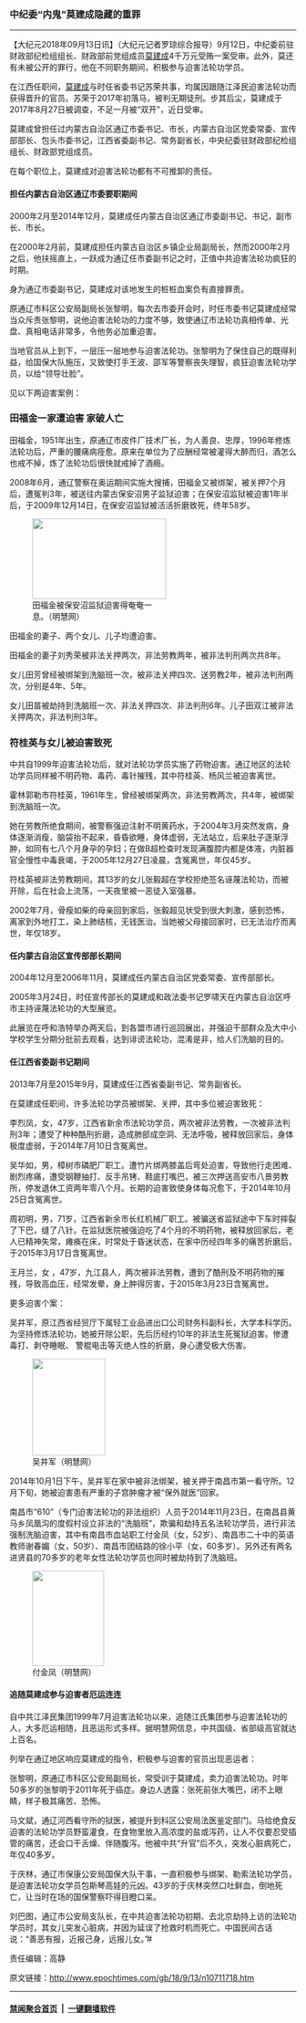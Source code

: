 ### 中纪委“内鬼”莫建成隐藏的重罪
------------------------

<p>【大纪元2018年09月13日讯】（大纪元记者罗琼综合报导）9月12日，中纪委前驻财政部纪检组组长、财政部前党组成员<a href="http://www.epochtimes.com/gb/tag/%E8%8E%AB%E5%BB%BA%E6%88%90.html">莫建成</a>4千万元受贿一案受审。此外，莫还有未被公开的罪行，他在不同职务期间，积极参与迫害法轮功学员。</p>
<p>在江西任职间，<a href="http://www.epochtimes.com/gb/tag/%E8%8E%AB%E5%BB%BA%E6%88%90.html">莫建成</a>与时任省委书记苏荣共事，均属因跟随江泽民迫害法轮功而获得晋升的官员。苏荣于2017年初落马，被判无期徒刑。步其后尘，莫建成于2017年8月27日被调查，不足一月被“双开”，近日受审。</p>
<p>莫建成曾担任过内蒙古自治区通辽市委书记、市长，内蒙古自治区党委常委、宣传部部长、包头市委书记，江西省委副书记、常务副省长，中央纪委驻财政部纪检组组长、财政部党组成员。</p>
<p>在每个职位上，莫建成对迫害法轮功都有不可推卸的责任。</p>
<h4>担任内蒙古自治区通辽市委要职期间</h4>
<p>2000年2月至2014年12月，莫建成任内蒙古自治区通辽市委副书记、书记，副市长、市长。</p>
<p>在2000年2月前，莫建成担任内蒙古自治区乡镇企业局副局长，然而2000年2月之后，他扶摇直上，一跃成为通辽任市委副书记之时，正值中共迫害法轮功疯狂的时期。</p>
<p>身为通辽市委副书记，莫建成对该地发生的桩桩血案负有直接罪责。</p>
<p>原通辽市科区公安局副局长张黎明，每次去市委开会时，时任市委书记莫建成经常当众斥责张黎明，说他迫害法轮功的力度不够，致使通辽市法轮功真相传单、光盘、真相电话非常多，令他务必加重迫害。</p>
<p>当地官员从上到下，一层压一层地参与迫害法轮功。张黎明为了保住自己的既得利益，给国保大队施压，又致使打手王波、邵军等警察丧失理智，疯狂迫害法轮功学员，以给“领导壮脸”。</p>
<p>见以下两迫害案例：</p>
<h3><b>田福金一家遭迫害 家破人亡</b></h3>
<p>田福金，1951年出生，原通辽市皮件厂技术厂长，为人善良、忠厚，1996年修炼法轮功后，严重的腰痛病痊愈。原来在单位为了应酬经常被灌得大醉而归，酒怎么也戒不掉，炼了法轮功后很快就戒掉了酒瘾。</p>
<p>2008年6月，通辽警察在奥运期间实施大搜捕，田福金又被绑架，被关押7个月后，遭冤判3年，被送往内蒙古保安沼男子监狱迫害；在保安沼监狱被迫害1年半后，于2009年12月14日，在保安沼监狱被活活折磨致死，终年58岁。</p>
<figure id="attachment_10712146" style="width: 235px" class="wp-caption aligncenter"><a href="http://i.epochtimes.com/assets/uploads/2018/09/2009-12-19-200834-0-ss.jpg"><img class=" wp-image-10712146" src="http://i.epochtimes.com/assets/uploads/2018/09/2009-12-19-200834-0-ss.jpg" alt="" width="235" height="141" /></a><figcaption class="wp-caption-text">田福金被保安沼监狱迫害得奄奄一息。（明慧网）</figcaption></figure>
<p>田福金的妻子、两个女儿、儿子均遭迫害。</p>
<p>田福金的妻子刘秀荣被非法关押两次，非法劳教两年，被非法判刑两次共8年。</p>
<p>女儿田芳曾经被绑架到洗脑班一次，被非法关押四次、送劳教2年，被非法判刑两次，分别是4年、5年。</p>
<p>女儿田苗被劫持到洗脑班一次、非法关押四次、非法判刑6年。儿子田双江被非法关押两次，非法判刑3年。</p>
<h3><b>符桂英与女儿被迫害致死</b></h3>
<p>中共自1999年迫害法轮功后，就对法轮功学员实施了药物迫害。通辽地区的法轮功学员同样被不明药物、毒药、毒针摧残，其中符桂英、杨风兰被迫害离世。</p>
<p>霍林郭勒市符桂英，1961年生，曾经被绑架两次，非法劳教两次，共4年，被绑架到洗脑班一次。</p>
<p>她在劳教所绝食期间，被警察强迫注射不明黄药水，于2004年3月突然发病，身体逐渐消瘦，脑袋抬不起来，昏昏欲睡，身体虚弱，无法站立，后来肚子逐渐浮肿，如同有七八个月身孕的孕妇；在做B超检查时发现满腹腔内都是体液，内脏器官全慢性中毒衰竭，于2005年12月27日凌晨，含冤离世，年仅45岁。</p>
<p>符桂英被非法劳教期间，其13岁的女儿张毅超在学校拒绝签名诬蔑法轮功，而被开除，后在社会上流荡，一天夜里被一恶徒入室强暴。</p>
<p>2002年7月，骨瘦如柴的母亲回到家后，张毅超见状受到很大刺激，感到恐怖，离家到外地打工，染上肺结核，无钱医治。当她被父母接回家时，已无法治疗而离世，年仅18岁。</p>
<h4>任内蒙古自治区宣传部部长期间</h4>
<p>2004年12月至2006年11月，莫建成任内蒙古自治区党委常委、宣传部部长。</p>
<p>2005年3月24日，时任宣传部长的莫建成和政法委书记罗啸天在内蒙古自治区呼市主持诬蔑法轮功的大型展览。</p>
<p>此展览在呼和浩特举办两天后，到各盟市进行巡回展出，并强迫干部群众及大中小学校学生分期分批前去观看，达到诽谤法轮功，混淆是非，给人们洗脑的目的。</p>
<h4>任江西省委副书记期间</h4>
<p>2013年7月至2015年9月，莫建成任江西省委副书记、常务副省长。</p>
<p>在莫建成任职间，许多法轮功学员被绑架、关押，其中多位被迫害致死：</p>
<p>李烈凤，女，47岁，江西省新余市法轮功学员，两次被非法劳教，一次被非法判刑3年；遭受了种种酷刑折磨，造成肺部成空洞、无法呼吸，被释放回家后，身体极度虚弱，于2014年7月10日含冤离世。</p>
<p>吴华如，男，樟树市磷肥厂职工。遭竹片绑两膝盖后弯处迫害，导致他行走困难、剧烈疼痛，遭受钢鞭抽打、反手吊铐、鞋底打嘴巴，被三次押送高安市八景劳教所，停发退休工资两年零八个月。长期的迫害致使身体每况愈下，于2014年10月25日含冤离世。</p>
<p>周初明，男，71岁，江西省新余市长红机械厂职工。被骗送省监狱途中下车时摔裂了下巴，缝了八针。在监狱医院被强迫吃了4个月的不明药物，被释放回家后，老人已精神失常，瘫痪在床，时常处于昏迷状态，在家中历经四年多的痛苦折磨后，于2015年3月17日含冤离世。</p>
<p>王月兰，女 ，47岁，九江县人，两次被非法劳教，遭到了酷刑及不明药物的摧残，导致高血压，经常发晕，身上肿得厉害，于2015年3月23日含冤离世。</p>
<p>更多迫害个案：</p>
<p>吴井军，原江西省经贸厅下属轻工业品进出口公司财务科副科长，大学本科学历。为坚持修炼法轮功，她被开除公职，先后历经约10年的非法生死冤狱迫害。惨遭毒打、剥夺睡眠、 警棍电击等灭绝人性的折磨，身心遭受极大伤害。</p>
<figure id="attachment_10712319" style="width: 128px" class="wp-caption aligncenter"><a href="http://i.epochtimes.com/assets/uploads/2018/09/2014-12-29-minghui-pohai-jiangxi-wujingjun.jpg"><img class="wp-image-10712319" src="http://i.epochtimes.com/assets/uploads/2018/09/2014-12-29-minghui-pohai-jiangxi-wujingjun-450x597.jpg" alt="" width="128" height="170" /></a><figcaption class="wp-caption-text">吴井军（明慧网）</figcaption></figure>
<p>2014年10月1日下午，吴井军在家中被非法绑架，被关押于南昌市第一看守所。12月下旬，她被迫害患有严重的子宫肿瘤才被“保外就医”回家。</p>
<p>南昌市“610”（专门迫害法轮功的非法组织）人员于2014年11月23日，在南昌县黄马乡凤凰沟的度假村设立非法的“洗脑班”，欺骗和劫持五名法轮功学员，进行非法强制洗脑迫害，其中有南昌市血站职工付金凤（女，52岁）、南昌市二十中的英语教师谢春媚（女，50岁）、南昌市团结路的徐小平（女，60多岁）。另外还有两名进贤县的70多岁的老年女性法轮功学员也同时被劫持到了洗脑班。</p>
<figure id="attachment_10712315" style="width: 126px" class="wp-caption aligncenter"><a href="http://i.epochtimes.com/assets/uploads/2018/09/2013-8-18-minghui-pohai-nanchang-fujinfeng.jpg"><img class=" wp-image-10712315" src="http://i.epochtimes.com/assets/uploads/2018/09/2013-8-18-minghui-pohai-nanchang-fujinfeng-450x597.jpg" alt="" width="126" height="167" /></a><figcaption class="wp-caption-text">付金凤（明慧网）</figcaption></figure>
<h4><b>追随莫建成参与迫害者厄运连连</b></h4>
<p>自中共江泽民集团1999年7月迫害法轮功以来，追随江氏集团参与迫害法轮功的人，大多厄运相随，且恶运形式多样。据明慧网信息，中共国级、省部级高官就达上百名。</p>
<p>列举在通辽地区响应莫建成的指令，积极参与迫害的官员出现恶运者：</p>
<p>张黎明，原通辽市科区公安局副局长，常受训于莫建成，卖力迫害法轮功。时年50多岁的张黎明于2011年死于癌症。身边人透露：张死前张大嘴巴，闭不上眼睛，样子极其痛苦、恐怖。</p>
<p>马文斌，通辽河西看守所的狱医，被提升到科区公安局法医鉴定部门。马给绝食反迫害的法轮功学员野蛮灌食，在食物里放入高浓度的盐或泻药，让人不仅要忍受插管的痛苦，还会口干舌燥、伴随腹泻。他被中共“升官”后不久，突发心脏病死亡，年仅40多岁。</p>
<p>于庆林，通辽市保康公安局国保大队干事，一直积极参与绑架、勒索法轮功学员，是迫害法轮功女学员包斯琴高娃的元凶。43岁的于庆林突然口吐鲜血，倒地死亡，让当时在场的国保警察吓得目瞪口呆。</p>
<p>刘巴图，通辽市公安局支队长，在中共迫害法轮功初期、去北京劫持上访的法轮功学员时，其女儿突发心脏病，并因为延误了抢救时机而死亡。中国民间古话说：“善恶有报，近报己身，远报儿女。”#</p>
<p>责任编辑：高静</p>

原文链接：http://www.epochtimes.com/gb/18/9/13/n10711718.htm


------------------------
#### [禁闻聚合首页](https://github.com/gfw-breaker/banned-news/blob/master/README.md) &nbsp;|&nbsp;  [一键翻墙软件](https://github.com/gfw-breaker/nogfw/blob/master/README.md)